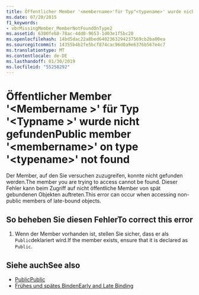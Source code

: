```yaml
---
title: Öffentlicher Member '<membername>'für Typ"<typename>' wurde nicht gefunden.
ms.date: 07/20/2015
f1_keywords:
- vbrMissingMember_MemberNotFoundOnType2
ms.assetid: 6300feb8-78ac-4dd0-9653-1d03e1f5bc20
ms.openlocfilehash: 14bd5dac22a8bed6402363294237569cb2ba00ea
ms.sourcegitcommit: 14355b4b2fe5bcf874cac96d0a9e6376b567e4c7
ms.translationtype: MT
ms.contentlocale: de-DE
ms.lasthandoff: 01/30/2019
ms.locfileid: "55258292"
---
```

# <a name="public-member-membername-on-type-typename-not-found"></a><span data-ttu-id="b2b79-102">Öffentlicher Member '\<Membername >' für Typ '\<Typname >' wurde nicht gefunden</span><span class="sxs-lookup"><span data-stu-id="b2b79-102">Public member '\<membername>' on type '\<typename>' not found</span></span>
<span data-ttu-id="b2b79-103">Der Member, auf den Sie versuchen zuzugreifen, konnte nicht gefunden werden.</span><span class="sxs-lookup"><span data-stu-id="b2b79-103">The member you are trying to access cannot be found.</span></span> <span data-ttu-id="b2b79-104">Dieser Fehler kann beim Zugriff auf nicht öffentliche Member von spät gebundenen Objekten auftreten.</span><span class="sxs-lookup"><span data-stu-id="b2b79-104">This error can occur when accessing non-public members of late-bound objects.</span></span>  
  
## <a name="to-correct-this-error"></a><span data-ttu-id="b2b79-105">So beheben Sie diesen Fehler</span><span class="sxs-lookup"><span data-stu-id="b2b79-105">To correct this error</span></span>  
  
1.  <span data-ttu-id="b2b79-106">Wenn der Member vorhanden ist, stellen Sie sicher, dass er als `Public`deklariert wird.</span><span class="sxs-lookup"><span data-stu-id="b2b79-106">If the member exists, ensure that it is declared as `Public`.</span></span>  
  
## <a name="see-also"></a><span data-ttu-id="b2b79-107">Siehe auch</span><span class="sxs-lookup"><span data-stu-id="b2b79-107">See also</span></span>
- [<span data-ttu-id="b2b79-108">Public</span><span class="sxs-lookup"><span data-stu-id="b2b79-108">Public</span></span>](../../visual-basic/language-reference/modifiers/public.md)
- [<span data-ttu-id="b2b79-109">Frühes und spätes Binden</span><span class="sxs-lookup"><span data-stu-id="b2b79-109">Early and Late Binding</span></span>](../../visual-basic/programming-guide/language-features/early-late-binding/index.md)
